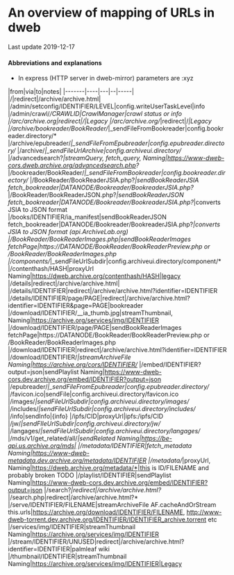 # An overview of mapping of URLs in dweb

Last update 2019-12-17

#### Abbreviations and explanations

* In express (HTTP server in dweb-mirror) parameters are :xyz 

|from|via|to|notes|
|-------|----|---|--|-----|
|/|redirect|/archive/archive.html|
|/admin/setconfig/IDENTIFIER/LEVEL|config.writeUserTaskLevel|info
|/admin/crawl/*/CRAWLID|CrawlManager|crawl status or info
|/arc/archive.org|redirect|/|Legacy
|/arc/archive.org/*|redirect|/*|Legacy
|/archive/bookreader/BookReader/*|_sendFileFromBookreader|config.bookreader.directory/*
|/archive/epubreader/*|_sendFileFromEpubreader|config.epubreader.directory/*
|/archive/*|_sendFileUrlArchive|config.archiveui.directory/*
|/advancedsearch?*|streamQuery, fetch_query, Naming|https://www-dweb-cors.dweb.archive.org/advancedsearch.php?*
|/bookreader/BookReader/*|_sendFileFromBookreader|config.bookreader.directory/*
|/BookReader/BookReaderJSIA.php?*|sendBookReaderJSIA fetch_bookreader|DATANODE/Bookreader/BookreaderJSIA.php?*
|/BookReader/BookReaderJSON.php?*|sendBookReaderJSON fetch_bookreader|DATANODE/Bookreader/BookreaderJSIA.php?*|converts JSIA to JSON format
|/books/IDENTIFIER/ia_manifest|sendBookReaderJSON fetch_bookreader|DATANODE/Bookreader/BookreaderJSIA.php?*|converts JSIA to JSON format (api.ArchiveLab.org)
|/BookReader/BookReaderImages.php|sendBookReaderImages fetchPage|https://DATANODE/BookReader/BookReaderPreview.php or /BookReader/BookReaderImages.php
|/components/*|_sendFileUrlSubdir|config.archiveui.directory/component/*
|/contenthash/HASH|proxyUrl Naming|https://dweb.archive.org/contenthash/HASH|legacy
|/details|redirect|/archive/archive.html|
|/details/IDENTIFIER|redirect|/archive/archive.html?identifier=IDENTIFIER
|/details/IDENTIFIER/page/PAGE|redirect|/archive/archive.html?identifier=IDENTIFIER&page=PAGE|bookreader
|/download/IDENTIFIER/__ia_thumb.jpg|streamThumbnail, Naming|https://archive.org/services/img/IDENTIFIER
|/download/IDENTIFIER/page/PAGE|sendBookReaderImages fetchPage|https://DATANODE/BookReader/BookReaderPreview.php or /BookReader/BookReaderImages.php
|/download/IDENTIFIER|redirect|/archive/archive.html?identifier=IDENTIFIER
|/download/IDENTIFIER/*|streamArchiveFile Naming|https://archive.org/cors/IDENTIFIER/*
|/embed/IDENTIFIER?output=json|sendPlaylist Naming|https://www-dweb-cors.dev.archive.org/embed/IDENTIFIER?output=json
|/epubreader/*|_sendFileFromEpubreader|config.epubreader.directory/*
|/favicon.ico|sendFile|config.archiveui.directory/favicon.ico
|/images/*|sendFileUrlSubdir|config.archiveui.directory/images/*
|/includes/*|sendFileUrlSubdir|config.archiveui.directory/includes/*
|/info|sendInfo|{info}
|/ipfs/CID|proxyUrl|ipfs:/ipfs/CID
|/jw/*|sendFIleUrlSubdir|config.archiveui.directory/jw/*
|/langages/*|sendFileUrlSubdir|config.archiveui.directory/langages/*
|/mds/v1/get_related/all/*|sendRelated Naming|https://be-api.us.archive.org/mds|
|/metadata/IDENTIFIER|fetch_metadata Naming|https://www-dweb-metadata.dev.archive.org/metadata/IDENTIFIER
|/metadata/*|proxyUrl, Naming|https://dweb.archive.org/metadata/*|this is ID/FILENAME and probably broken TODO
|/playlist/IDENTIFIER|sendPlaylist Naming|https://www-dweb-cors.dev.archive.org/embed/IDENTIFIER?output=json
|/search?*|redirect|/archive/archive.html?*
|/search.php|redirect|/archive/archive.html?*
|/serve/IDENTIFIER/FILENAME|streamArchiveFile AF.cacheAndOrStream this.urls|https://archive.org/download/IDENTIFIER/FILENAME, http://www-dweb-torrent.dev.archive.org/IDENTIFIER/IDENTIFIER_archive.torrent etc
|/services/img/IDENTIFIER|streamThumbnail Naming|https://archive.org/services/img/IDENTIFIER
|/stream/IDENTIFIER/UNUSED|redirect|/archive/archive.html?identifier=IDENTIFIER|palmleaf wiki
|/thumbnail/IDENTIFIER|streamThumbnail Naming|https://archive.org/services/img/IDENTIFIER|Legacy
